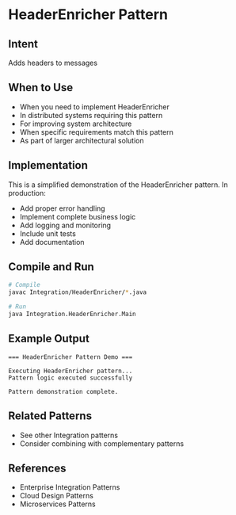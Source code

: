 # HeaderEnricher Pattern

## Intent
Adds headers to messages

## When to Use
- When you need to implement HeaderEnricher
- In distributed systems requiring this pattern
- For improving system architecture
- When specific requirements match this pattern
- As part of larger architectural solution

## Implementation
This is a simplified demonstration of the HeaderEnricher pattern. In production:
- Add proper error handling
- Implement complete business logic
- Add logging and monitoring
- Include unit tests
- Add documentation

## Compile and Run
```bash
# Compile
javac Integration/HeaderEnricher/*.java

# Run
java Integration.HeaderEnricher.Main
```

## Example Output
```
=== HeaderEnricher Pattern Demo ===

Executing HeaderEnricher pattern...
Pattern logic executed successfully

Pattern demonstration complete.
```

## Related Patterns
- See other Integration patterns
- Consider combining with complementary patterns

## References
- Enterprise Integration Patterns
- Cloud Design Patterns
- Microservices Patterns
